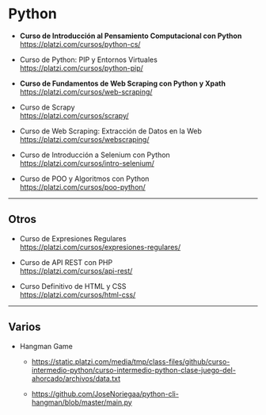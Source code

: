 # Python  

* **Curso de Introducción al Pensamiento Computacional con Python**  
  https://platzi.com/cursos/python-cs/  

* Curso de Python: PIP y Entornos Virtuales  
  https://platzi.com/cursos/python-pip/  

* **Curso de Fundamentos de Web Scraping con Python y Xpath**  
  https://platzi.com/cursos/web-scraping/  

* Curso de Scrapy  
  https://platzi.com/cursos/scrapy/  

* Curso de Web Scraping: Extracción de Datos en la Web  
  https://platzi.com/cursos/webscraping/

* Curso de Introducción a Selenium con Python  
  https://platzi.com/cursos/intro-selenium/  

* Curso de POO y Algoritmos con Python  
  https://platzi.com/cursos/poo-python/  

---

## Otros  

* Curso de Expresiones Regulares  
  https://platzi.com/cursos/expresiones-regulares/

* Curso de API REST con PHP  
  https://platzi.com/cursos/api-rest/

* Curso Definitivo de HTML y CSS  
  https://platzi.com/cursos/html-css/  

---

## Varios  

* Hangman Game  
  * https://static.platzi.com/media/tmp/class-files/github/curso-intermedio-python/curso-intermedio-python-clase-juego-del-ahorcado/archivos/data.txt  

  * https://github.com/JoseNoriegaa/python-cli-hangman/blob/master/main.py